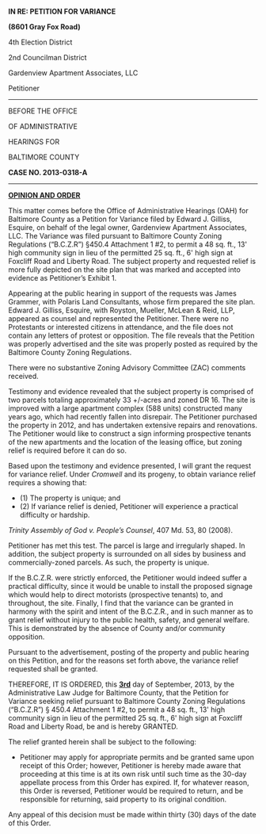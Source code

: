 **IN RE: PETITION FOR VARIANCE****(8601 Gray Fox Road)**4th Election District 2nd Councilman District Gardenview Apartment Associates, LLC Petitioner
--- BEFORE THE OFFICE

OF ADMINISTRATIVE

HEARINGS FORBALTIMORE COUNTY **CASE NO. 2013-0318-A** ---**<u>OPINION AND ORDER</u>** This matter comes before the Office of Administrative Hearings (OAH) for Baltimore County as a Petition for Variance filed by Edward J. Gilliss, Esquire, on behalf of the legal owner, Gardenview Apartment Associates, LLC. The Variance was filed pursuant to Baltimore County Zoning Regulations (“B.C.Z.R”) §450.4 Attachment 1 #2, to permit a 48 sq. ft., 13' high community sign in lieu of the permitted 25 sq. ft., 6' high sign at Foxcliff Road and Liberty Road. The subject property and requested relief is more fully depicted on the site plan that was marked and accepted into evidence as Petitioner’s Exhibit 1. Appearing at the public hearing in support of the requests was James Grammer, with Polaris Land Consultants, whose firm prepared the site plan. Edward J. Gilliss, Esquire, with Royston, Mueller, McLean & Reid, LLP, appeared as counsel and represented the Petitioner. There were no Protestants or interested citizens in attendance, and the file does not contain any letters of protest or opposition. The file reveals that the Petition was properly advertised and the site was properly posted as required by the Baltimore County Zoning Regulations. There were no substantive Zoning Advisory Committee (ZAC) comments received. Testimony and evidence revealed that the subject property is comprised of two parcels totaling approximately 33 +/-acres and zoned DR 16. The site is improved with a large apartment complex (588 units) constructed many years ago, which had recently fallen into disrepair. The Petitioner purchased the property in 2012, and has undertaken extensive repairs and renovations. The Petitioner would like to construct a sign informing prospective tenants of the new apartments and the location of the leasing office, but zoning relief is required before it can do so. Based upon the testimony and evidence presented, I will grant the request for variance relief. Under *Cromwell* and its progeny, to obtain variance relief requires a showing that:   * (1) The property is unique; and   * (2) If variance relief is denied, Petitioner will experience a practical difficulty or hardship. *Trinity Assembly of God v. People’s Counsel*, 407 Md. 53, 80 (2008). Petitioner has met this test. The parcel is large and irregularly shaped. In addition, the subject property is surrounded on all sides by business and commercially-zoned parcels. As such, the property is unique. If the B.C.Z.R. were strictly enforced, the Petitioner would indeed suffer a practical difficulty, since it would be unable to install the proposed signage which would help to direct motorists (prospective tenants) to, and throughout, the site. Finally, I find that the variance can be granted in harmony with the spirit and intent of the B.C.Z.R., and in such manner as to grant relief without injury to the public health, safety, and general welfare. This is demonstrated by the absence of County and/or community opposition. Pursuant to the advertisement, posting of the property and public hearing on this Petition, and for the reasons set forth above, the variance relief requested shall be granted. THEREFORE, IT IS ORDERED, this **<u>3rd</u>** day of September, 2013, by the Administrative Law Judge for Baltimore County, that the Petition for Variance seeking relief pursuant to Baltimore County Zoning Regulations (“B.C.Z.R”) § 450.4 Attachment 1 #2, to permit a 48 sq. ft., 13' high community sign in lieu of the permitted 25 sq. ft., 6' high sign at Foxcliff Road and Liberty Road, be and is hereby GRANTED. The relief granted herein shall be subject to the following:   * Petitioner may apply for appropriate permits and be granted same upon receipt of this Order; however, Petitioner is hereby made aware that proceeding at this time is at its own risk until such time as the 30-day appellate process from this Order has expired. If, for whatever reason, this Order is reversed, Petitioner would be required to return, and be responsible for returning, said property to its original condition. Any appeal of this decision must be made within thirty (30) days of the date of this Order.